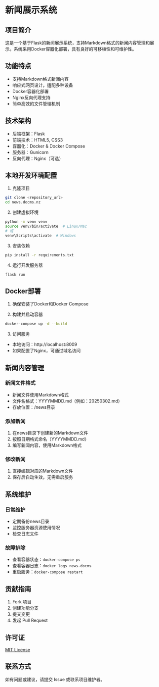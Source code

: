# 新闻展示系统

## 项目简介

这是一个基于Flask的新闻展示系统，支持Markdown格式的新闻内容管理和展示。系统采用Docker容器化部署，具有良好的可移植性和可维护性。

## 功能特点

- 支持Markdown格式新闻内容
- 响应式网页设计，适配多种设备
- Docker容器化部署
- Nginx反向代理支持
- 简单高效的文件管理机制

## 技术架构

- 后端框架：Flask
- 前端技术：HTML5, CSS3
- 容器化：Docker & Docker Compose
- 服务器：Gunicorn
- 反向代理：Nginx（可选）

## 本地开发环境配置

1. 克隆项目
```bash
git clone <repository_url>
cd news.docms.nz
```

2. 创建虚拟环境
```bash
python -m venv venv
source venv/bin/activate  # Linux/Mac
# 或
venv\Scripts\activate  # Windows
```

3. 安装依赖
```bash
pip install -r requirements.txt
```

4. 运行开发服务器
```bash
flask run
```

## Docker部署

1. 确保安装了Docker和Docker Compose

2. 构建并启动容器
```bash
docker-compose up -d --build
```

3. 访问服务
- 本地访问：http://localhost:8009
- 如果配置了Nginx，可通过域名访问

## 新闻内容管理

### 新闻文件格式
- 新闻文件使用Markdown格式
- 文件名格式：YYYYMMDD.md（例如：20250302.md）
- 存放位置：/news目录

### 添加新闻
1. 在news目录下创建新的Markdown文件
2. 按照日期格式命名（YYYYMMDD.md）
3. 编写新闻内容，使用Markdown格式

### 修改新闻
1. 直接编辑对应的Markdown文件
2. 保存后自动生效，无需重启服务

## 系统维护

### 日常维护
- 定期备份news目录
- 监控服务器资源使用情况
- 检查日志文件

### 故障排除
- 查看容器状态：`docker-compose ps`
- 查看容器日志：`docker logs news-docms`
- 重启服务：`docker-compose restart`

## 贡献指南

1. Fork 项目
2. 创建功能分支
3. 提交变更
4. 发起 Pull Request

## 许可证

[MIT License](LICENSE)

## 联系方式

如有问题或建议，请提交 Issue 或联系项目维护者。